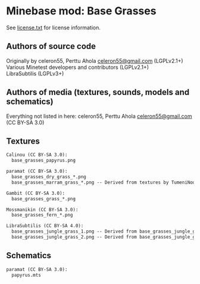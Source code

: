 Minebase mod: Base Grasses
==========================
See [license.txt](./license.txt) for license information.

Authors of source code
----------------------
Originally by celeron55, Perttu Ahola <celeron55@gmail.com> (LGPLv2.1+)  
Various Minetest developers and contributors (LGPLv2.1+)  
LibraSubtilis (LGPLv3+)

Authors of media (textures, sounds, models and schematics)
----------------------------------------------------------
Everything not listed in here:
celeron55, Perttu Ahola <celeron55@gmail.com> (CC BY-SA 3.0)

Textures
--------
```txt
Calinou (CC BY-SA 3.0):
  base_grasses_papyrus.png

paramat (CC BY-SA 3.0):
  base_grasses_dry_grass_*.png
  base_grasses_marram_grass_*.png -- Derived from textures by TumeniNodes (CC-BY-SA 3.0)

Gambit (CC BY-SA 3.0):
  base_grasses_grass_*.png

Mossmanikin (CC BY-SA 3.0):
  base_grasses_fern_*.png

LibraSubtilis (CC BY-SA 4.0):
  base_grasses_jungle_grass_1.png -- Derived from base_grasses_jungle_grass_3
  base_grasses_jungle_grass_2.png -- Derived from base_grasses_jungle_grass_3
```

Schematics
----------
```txt
paramat (CC BY-SA 3.0):
  papyrus.mts 
```
